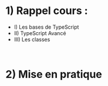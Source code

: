 # 1) Rappel cours :
* I) Les bases de TypeScript
* II) TypeScript Avancé
* III) Les classes

<br>

# 2) Mise en pratique 